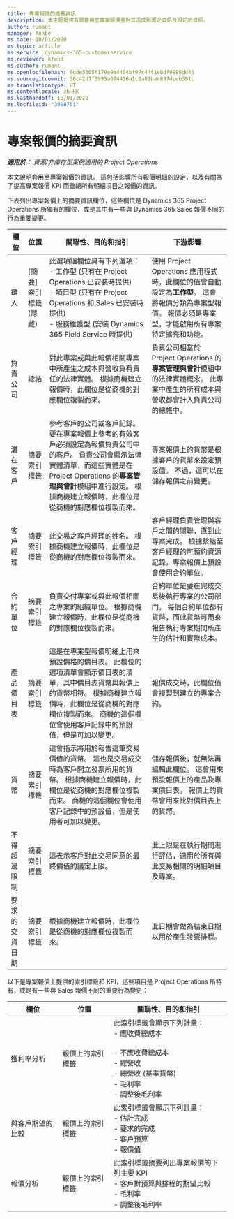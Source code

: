 ```yaml
---
title: 專案報價的摘要資訊
description: 本主題提供有關套用至專案報價並對其造成影響之資訊及設定的資訊。
author: rumant
manager: Annbe
ms.date: 10/01/2020
ms.topic: article
ms.service: dynamics-365-customerservice
ms.reviewer: kfend
ms.author: rumant
ms.openlocfilehash: 6dde5305f179e9a4454bf97c44f1ebdf9986dd43
ms.sourcegitcommit: 56c42d7f5995a674426a1c2a81bae897dceb391c
ms.translationtype: HT
ms.contentlocale: zh-HK
ms.lasthandoff: 10/01/2020
ms.locfileid: "3908751"
---
```

# <a name="summary-information-on-a-project-quote"></a>專案報價的摘要資訊

_**適用於：** 資源/非庫存型案例適用的 Project Operations_


本文說明套用至專案報價的資訊。 這包括影響所有報價明細的設定，以及有關為了提高專案報價 KPI 而彙總所有明細項目之報價的資訊。

下表列出專案報價上的摘要資訊欄位，這些欄位是 Dynamics 365 Project Operations 所獨有的欄位，或是其中有一些與 Dynamics 365 Sales 報價不同的行為重要變更。

| **欄位** | **位置** | **關聯性、目的和指引** | **下游影響** |
| --- | --- | --- | --- |
| 鍵入 | [摘要] 索引標籤 (隱藏) | 此選項組欄位具有下列選項：</br>- 工作型 (只有在 Project Operations 已安裝時提供)</br>- 項目型 (只有在 Project Operations 和 Sales 已安裝時提供)</br>- 服務維護型 (安裝 Dynamics 365 Field Service 時提供) | 使用 Project Operations 應用程式時，此欄位的值會自動設定為**工作型**。 這會將報價分類為專案型報價。 報價必須是專案型，才能啟用所有專案特定擴充和功能。 |
| 負責公司 | 總結 | 對此專案或與此報價相關專案中所產生之成本與營收負有責任的法律實體。 根據商機建立報價時，此欄位是從商機的對應欄位複製而來。 | 負責公司相當於 Project Operations 的**專案管理與會計**模組中的法律實體概念。 此專案中產生的所有成本與營收都會計入負責公司的總帳中。 |
| 潛在客戶 | 摘要索引標籤 | 參考客戶的公司或客戶記錄。 要在專案報價上參考的有效客戶必須設定為報價負責公司中的客戶。 負責公司會顯示法律實體清單，而這些實體是在 Project Operations 的**專案管理與會計**模組中進行設定。 根據商機建立報價時，此欄位是從商機的對應欄位複製而來。 | 專案報價上的貨幣是根據客戶的貨幣來設定預設值。 不過，這可以在儲存報價之前變更。 |
| 客戶經理 | 摘要索引標籤 | 此交易之客戶經理的姓名。 根據商機建立報價時，此欄位是從商機的對應欄位複製而來。 | 客戶經理負責管理與客戶之間的關聯，直到此專案完成。 根據繫結至客戶經理的可預約資源記錄，專案報價上預設會使用合約單位。|
| 合約單位 | 摘要索引標籤 | 負責交付專案或與此報價相關之專案的組織單位。 根據商機建立報價時，此欄位是從商機的對應欄位複製而來。 | 合約單位是要在完成交易後執行專案的公司部門。 每個合約單位都有貨幣，而此貨幣可用來報告執行專案期間所產生的估計和實際成本。 |
| 產品價目表 | 摘要索引標籤 | 這是在專案型報價明細上用來預設價格的價目表。 此欄位的選項清單會顯示價目表的清單，其中價目表貨幣與報價上的貨幣相符。 根據商機建立報價時，此欄位是從商機的對應欄位複製而來。 商機的這個欄位會使用客戶記錄中的預設值，但是可加以變更。 | 報價成交時，此欄位值會複製到建立的專案合約。 |
| 貨幣 | 摘要索引標籤 | 這會指示將用於報告這筆交易價值的貨幣。 這也是交易成交時為客戶開立發票所用的貨幣。 根據商機建立報價時，此欄位是從商機的對應欄位複製而來。 商機的這個欄位會使用客戶記錄中的預設值，但是使用者可加以變更。  | 儲存報價後，就無法再編輯此欄位。 這會用來預設報價上的產品及專案價目表。 報價上的貨幣會用來比對價目表上的貨幣。 |
| 不得超過限制 | 摘要索引標籤 | 這表示客戶對此交易同意的最終價值的議定上限。 | 此上限是在執行期間進行評估，適用於所有與此交易相關的明細項目及專案。 |
| 要求的交貨日期 | 摘要索引標籤 | 根據商機建立報價時，此欄位是從商機的對應欄位複製而來。 | 此日期會做為結束日期以用於產生發票排程。 |

以下是專案報價上提供的索引標籤和 KPI，這些項目是 Project Operations 所特有，或是有一些與 Sales 報價不同的重要行為變更：

| **欄位** | **位置** | **關聯性、目的和指引** |
| --- | --- | --- |
| 獲利率分析 | 報價上的索引標籤 | 此索引標籤會顯示下列計量：</br>- 應收費總成本</br></br>- 不應收費總成本</br>- 總營收</br>- 總營收 (基準貨幣)</br>- 毛利率</br>- 調整後毛利率|
| 與客戶期望的比較 | 報價上的索引標籤 | 此索引標籤會顯示下列計量：</br>- 估計完成</br>- 要求的完成</br>- 客戶預算</br>- 報價值 |
| 報價分析 | 報價上的索引標籤 | 此索引標籤摘要列出專案報價的下列主要 KPI</br>- 客戶對預算與排程的期望比較</br>- 毛利率</br>- 調整後毛利率 |
